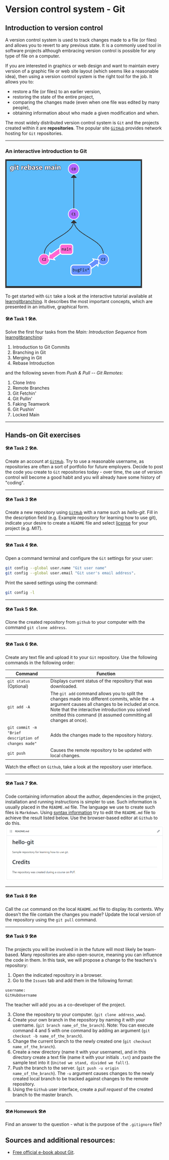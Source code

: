 # Version control system - Git

## Introduction to version control

A version control system is used to track changes made to a file (or files) and allows you to revert to any previous state. It is a commonly used tool in software projects although embracing version control is possible for any type of file on a computer.

If you are interested in graphics or web design and want to maintain every version of a graphic file or web site layout (which seems like a reasonable idea), then using a version control system is the right tool for the job. It allows you to:

- restore a file (or files) to an earlier version, 
- restoring the state of the entire project, 
- comparing the changes made (even when one file was edited by many people), 
- obtaining information about who made a given modification and when.

The most widely distributed version control system is ```Git``` and the projects created within it are __repositories__. The popular site [```GitHub```](https://github.com/) provides network hosting for ```Git``` repositories.

***


### An interactive introduction to Git

![](_resources/lab02/learninggit.gif)

To get started with ```Git``` take a look at the interactive tutorial available at [learngitbranching](https://learngitbranching.js.org/). It describes the most important concepts, which are presented in an intuitive, graphical form.

#### 🛠🔥 Task 1 🛠🔥.

Solve the first four tasks from the _Main: Introduction Sequence_ from [learngitbranching](https://learngitbranching.js.org/):

 1. Introduction to Git Commits
 2. Branching in Git
 3. Merging in Git
 4. Rebase Introduction
 
 and the following seven from _Push & Pull -- Git Remotes_:
 
 1. Clone Intro 
 2. Remote Branches
 3. Git Fetchin'
 4. Git Pullin'
 5. Faking Teamwork
 6. Git Pushin'
 7. Locked Main

***


## Hands-on Git exercises

#### 🛠🔥 Task 2 🛠🔥.

Create an account at [```GitHub```](https://github.com/). Try to use a reasonable username, as repositories are often a sort of portfolio for future employers. Decide to post the code you create to ```Git``` repositories today - over time, the use of version control will become a good habit and you will already have some history of "coding".

***

#### 🛠🔥 Task 3 🛠🔥

Create a new repository using [```GitHub```](https://github.com/) with a name such as _hello-git_. Fill in the description field (e.g. Example repository for learning how to use git), indicate your desire to create a ```README``` file and select [license](https://choosealicense.com/) for your project (e.g. _MIT_).

***

#### 🛠🔥 Task 4 🛠🔥.

Open a command terminal and configure the ```Git``` settings for your user:
```bash
git config --global user.name "Git user name"
git config --global user.email "Git user's email address".
```
Print the saved settings using the command:
```bash
git config -l
```

***

#### 🛠🔥 Task 5 🛠🔥.

Clone the created repository from ```github``` to your computer with the command ```git clone address```.

***

#### 🛠🔥 Task 6 🛠🔥.


Create any text file and upload it to your ```Git``` repository. Use the following commands in the following order:
<!--
1. [```git status``](https://git-scm.com/docs/git-status) - displays the current status of the repository you have downloaded to your computer.
2. [```git add``](https://git-scm.com/docs/git-add) with the argument ```-A``.
The ```git add`` command allows you to split the changes you have made into different commits, while the ```-A`` argument causes all the changes to be included at once. Note that the interactive introduction you solved omitted this command (it assumed committing all changes at once).
3. [```git commit``]() with the argument ```-m Brief description of changes made`` - adds the changes made to the repository history.
4. [```git push``]() - causes the remote repository to be updated.
-->

| Command | Function |
|--- |--- |
| ```git status``` (Optional) | Displays current status of the repository that was downloaded. |
| ```git add -A``` | The ```git add``` command allows you to split the changes made into different commits, while the ```-A``` argument causes all changes to be included at once. Note that the interactive introduction you solved omitted this command (it assumed committing all changes at once). 	|
| ```git commit -m "Brief description of changes made"``` | Adds the changes made to the repository history. |
| ```git push``` | Causes the remote repository to be updated with local changes. |

Watch the effect on ```Github```, take a look at the repository user interface.

***

#### 🛠🔥 Task 7 🛠🔥.

Code containing information about the author, dependencies in the project, installation and running instructions is simpler to use. Such information is usually placed in the ```README.md``` file. The language we use to create such files is ```Markdown```. 
Using [syntax information](https://docs.github.com/en/get-started/writing-on-github/getting-started-with-writing-and-formatting-on-github/basic-writing-and-formatting-syntax) try to edit the ```README.md``` file to achieve the result listed below. Use the browser-based editor at ```Github``` to do this.
![](_resources/lab02/md.png)

***

#### 🛠🔥 Task 8 🛠🔥

Call the ```cat``` command on the local ```README.md``` file to display its contents. Why doesn't the file contain the changes you made? Update the local version of the repository using the ```git pull``` command.

***

#### 🛠🔥 Task 9 🛠🔥

The projects you will be involved in in the future will most likely be team-based. Many repositories are also open-source, meaning you can influence the code in them. In this task, we will propose a change to the teachers's repository:

1. Open the indicated repository in a browser.
2. Go to the ```Issues``` tab and add them in the following format:
```
username:
GitHubUsername
```

The teacher will add you as a co-developer of the project.

3. Clone the repository to your computer. (```git clone address_www```).
4. Create your own branch in the repository by naming it with your username. (```git branch name_of_the_branch```). Note: You can execute command 4 and 5 with one command by adding an argument (```git checkout -b name_of_the_branch```).
5. Change the current branch to the newly created one (```git checkout name_of_the_branch```).
6. Create a new directory (name it with your username), and in this directory create a text file (name it with your initials ```.txt```) and paste the sample text into it (```United we stand, divided we fall!```).
6. Push the branch to the server. (```git push -u origin name_of_the_branch```). The ```-u``` argument causes changes to the newly created local branch to be tracked against changes to the remote repository.
7. Using the ```Github``` user interface, create a _pull request_ of the created branch to the master branch.

***

#### 🛠🔥 Homework 🛠🔥

Find an answer to the question - what is the purpose of the ```.gitignore``` file?

## Sources and additional resources:

* [Free official e-book about Git](https://git-scm.com/book/en/v2).
